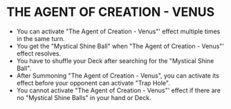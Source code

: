 
# THE AGENT OF CREATION - VENUS

*   You can activate "The Agent of Creation - Venus"' effect multiple times in the same turn.
*   You get the "Mystical Shine Ball" when "The Agent of Creation - Venus"' effect resolves.
*   You have to shuffle your Deck after searching for the "Mystical Shine Ball".
*   After Summoning "The Agent of Creation - Venus", you can activate its effect before your opponent can activate "Trap Hole".
*   You cannot activate "The Agent of Creation - Venus"' effect if there are no "Mystical Shine Balls" in your hand or Deck.

  